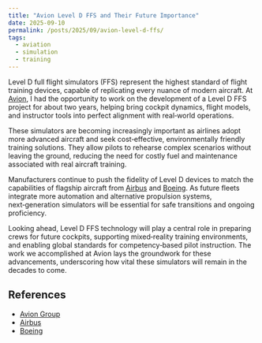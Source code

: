 ```yaml
---
title: "Avion Level D FFS and Their Future Importance"
date: 2025-09-10
permalink: /posts/2025/09/avion-level-d-ffs/
tags:
  - aviation
  - simulation
  - training
---
```


Level D full flight simulators (FFS) represent the highest standard of flight training devices, capable of replicating every nuance of modern aircraft. At [Avion](https://www.aviongroup.aero), I had the opportunity to work on the development of a Level D FFS project for about two years, helping bring cockpit dynamics, flight models, and instructor tools into perfect alignment with real‑world operations.

These simulators are becoming increasingly important as airlines adopt more advanced aircraft and seek cost‑effective, environmentally friendly training solutions. They allow pilots to rehearse complex scenarios without leaving the ground, reducing the need for costly fuel and maintenance associated with real aircraft training.

Manufacturers continue to push the fidelity of Level D devices to match the capabilities of flagship aircraft from [Airbus](https://www.airbus.com) and [Boeing](https://www.boeing.com). As future fleets integrate more automation and alternative propulsion systems, next‑generation simulators will be essential for safe transitions and ongoing proficiency.

Looking ahead, Level D FFS technology will play a central role in preparing crews for future cockpits, supporting mixed‑reality training environments, and enabling global standards for competency‑based pilot instruction. The work we accomplished at Avion lays the groundwork for these advancements, underscoring how vital these simulators will remain in the decades to come.

## References
- [Avion Group](https://www.aviongroup.aero)
- [Airbus](https://www.airbus.com)
- [Boeing](https://www.boeing.com)

